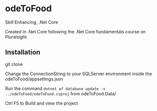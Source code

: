 # odeToFood
Skill Enhancing, .Net Core

Created in .Net Core following the .Net Core fundamentals course on Pluralsight.

## Installation

git clone

Change the ConnectionString to your SQLServer environment inside the odeToFood/appsettings.json

Run the command `dotnet ef database update -s ../odeToFood/odeToFood.csproj` from odeToFood.Data/

Ctrl F5 to Build and view the project
